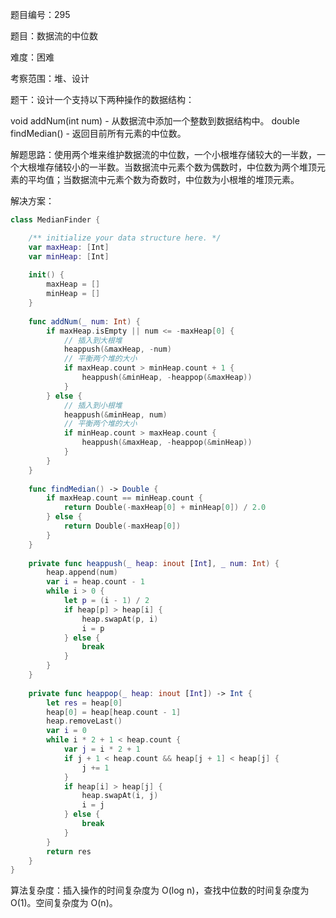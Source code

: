题目编号：295

题目：数据流的中位数

难度：困难

考察范围：堆、设计

题干：设计一个支持以下两种操作的数据结构：

void addNum(int num) - 从数据流中添加一个整数到数据结构中。
double findMedian() - 返回目前所有元素的中位数。

解题思路：使用两个堆来维护数据流的中位数，一个小根堆存储较大的一半数，一个大根堆存储较小的一半数。当数据流中元素个数为偶数时，中位数为两个堆顶元素的平均值；当数据流中元素个数为奇数时，中位数为小根堆的堆顶元素。

解决方案：

```swift
class MedianFinder {

    /** initialize your data structure here. */
    var maxHeap: [Int]
    var minHeap: [Int]
    
    init() {
        maxHeap = []
        minHeap = []
    }
    
    func addNum(_ num: Int) {
        if maxHeap.isEmpty || num <= -maxHeap[0] {
            // 插入到大根堆
            heappush(&maxHeap, -num)
            // 平衡两个堆的大小
            if maxHeap.count > minHeap.count + 1 {
                heappush(&minHeap, -heappop(&maxHeap))
            }
        } else {
            // 插入到小根堆
            heappush(&minHeap, num)
            // 平衡两个堆的大小
            if minHeap.count > maxHeap.count {
                heappush(&maxHeap, -heappop(&minHeap))
            }
        }
    }
    
    func findMedian() -> Double {
        if maxHeap.count == minHeap.count {
            return Double(-maxHeap[0] + minHeap[0]) / 2.0
        } else {
            return Double(-maxHeap[0])
        }
    }
    
    private func heappush(_ heap: inout [Int], _ num: Int) {
        heap.append(num)
        var i = heap.count - 1
        while i > 0 {
            let p = (i - 1) / 2
            if heap[p] > heap[i] {
                heap.swapAt(p, i)
                i = p
            } else {
                break
            }
        }
    }
    
    private func heappop(_ heap: inout [Int]) -> Int {
        let res = heap[0]
        heap[0] = heap[heap.count - 1]
        heap.removeLast()
        var i = 0
        while i * 2 + 1 < heap.count {
            var j = i * 2 + 1
            if j + 1 < heap.count && heap[j + 1] < heap[j] {
                j += 1
            }
            if heap[i] > heap[j] {
                heap.swapAt(i, j)
                i = j
            } else {
                break
            }
        }
        return res
    }
}
```

算法复杂度：插入操作的时间复杂度为 O(log n)，查找中位数的时间复杂度为 O(1)。空间复杂度为 O(n)。